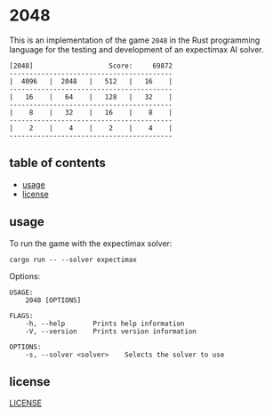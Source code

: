 # 2048

This is an implementation of the game `2048` in the Rust programming language
for the testing and development of an expectimax AI solver.

```
[2048]                   Score:     69872
-----------------------------------------
|  4096   |  2048   |   512   |   16    |
-----------------------------------------
|   16    |   64    |   128   |   32    |
-----------------------------------------
|    8    |   32    |   16    |    8    |
-----------------------------------------
|    2    |    4    |    2    |    4    |
-----------------------------------------
```

## table of contents
* [usage](#usage)
* [license](#license)

## usage

To run the game with the expectimax solver:
```
cargo run -- --solver expectimax
```

Options:
```
USAGE:
    2048 [OPTIONS]

FLAGS:
    -h, --help       Prints help information
    -V, --version    Prints version information

OPTIONS:
    -s, --solver <solver>    Selects the solver to use
```

## license

[LICENSE](LICENSE)
